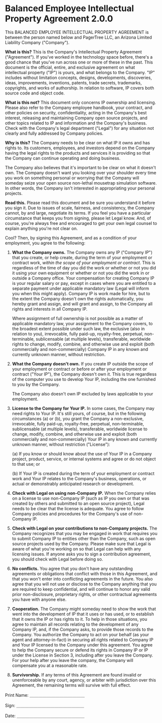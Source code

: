 # Balanced Employee Intellectual Property Agreement 2.0.0

This BALANCED EMPLOYEE INTELLECTUAL PROPERTY AGREEMENT is between the person named below and PagerTree LLC, an Arizona Limited Liability Company ("Company").

**What is this?** This is the Company's Intellectual Property Agreement ("Agreement"). If you've worked in the technology space before, there's a good chance that you've run across one or more of these in the past. This document is the official, entire, and exclusive agreement on what intellectual property ("IP") is yours, and what belongs to the Company. "IP" includes without limitation concepts, designs, developments, discoveries, ideas, improvements, inventions, patents, trade secrets, trademarks, copyrights, and works of authorship. In relation to software, IP covers both source code and object code.

**What is this not?** This document only concerns IP ownership and licensing. Please also refer to the Company employee handbook, your contract, and other policies on security, confidentiality, acting in the Company's best interest, releasing and maintaining Company open source projects, and other topics related to IP and information and the Company's business. Check with the Company's legal department ("Legal") for any situation not clearly and fully addressed by Company policies.

**Why is this?** The Company needs to be clear on what IP it owns and has rights to. Its customers, employees, and investors depend on the Company having the legal rights to the products and services it is providing so that the Company can continue operating and doing business.

The Company also believes that it's important to be clear on what it doesn't own. The Company doesn't want you looking over your shoulder every time you work on something personal or worrying that the Company will someday seize your open source non-lethal mousetrap simulation software. In other words, the Company isn't interested in appropriating your personal projects.

**Read this.** Please read this document and be sure you understand it before you sign it. Due to issues of scale, fairness, and consistency, the Company cannot, by and large, negotiate its terms. If you feel you have a particular circumstance that keeps you from signing, please let Legal know. And, of course, you're always free and encouraged to get your own legal counsel to explain anything you're not clear on.

Cool? Then, by signing this Agreement, and as a condition of your employment, you agree to the following:

1. **What the Company owns.** The Company owns any IP ("Company IP") that you create, or help create, during the term of your employment or contract work, _within the scope of your employment or contract_. This is regardless of the time of day you did the work or whether or not you did it using your own equipment or whether or not you did the work in or outside a Company office. Your compensation for creating Company IP is your regular salary or pay, except in cases where you are entitled to a separate payment under applicable mandatory law (Legal will inform you when this might apply). Company IP is work made for hire, but to the extent the Company doesn't own the rights automatically, you hereby grant and assign, and will grant and assign, to the Company all rights and interests in all Company IP.

   Where assignment of full ownership is not possible as a matter of applicable mandatory law, your assignment to the Company covers, to the broadest extent possible under such law, the exclusive (also in relation to you), irrevocable, fully paid-up, royalty-free, perpetual, non-terminable, sublicensable (at multiple levels), transferable, worldwide rights to change, modify, combine, and otherwise use and exploit (both commercially and non-commercially) Company IP in any known and currently unknown manner, without restriction.

2. **What the Company doesn't own.** If you create IP outside the scope of your employment or contract or before or after your employment or contract ("Your IP"), the Company doesn't own it. This is true regardless of the computer you use to develop Your IP, including the one furnished to you by the Company.

   The Company also doesn't own IP excluded by laws applicable to your employment.

3. **License to the Company for Your IP.** In some cases, the Company may need rights to Your IP. It's still yours, of course, but in the following circumstances (a) or (b), you grant the Company a non-exclusive, irrevocable, fully paid-up, royalty-free, perpetual, non-terminable, sublicensable (at multiple levels), transferable, worldwide license to change, modify, combine, and otherwise use and exploit (both commercially and non-commercially) Your IP in any known and currently unknown manner, without restriction ("License"):

   (a) If you know or should know about the use of Your IP in a Company project, product, service, or internal systems and agree or do not object to that use; or

   (b) If Your IP is created during the term of your employment or contract work and Your IP relates to the Company's business, operations, or actual or demonstrably anticipated research or development.

4. **Check with Legal on using non-Company IP.** When the Company relies on a license to use non-Company IP (such as IP you own or that was created by others and submitted to an open source project), Legal needs to be clear that the license is adequate. You agree to follow Company policies and procedures for the Company's use of non-Company IP.

5. **Check with Legal on your contributions to non-Company projects.** The Company recognizes that you may be engaged in work that requires you to submit Company IP to entities other than the Company, such as open source projects used by the Company. Please make sure that Legal is aware of what you're working on so that Legal can help with any licensing issues. If anyone asks you to sign a contribution agreement, you should check with Legal before doing so.

6. **No conflicts.** You agree that you don't have any outstanding agreements or obligations that conflict with those in this Agreement, and that you won't enter into conflicting agreements in the future. You also agree that you will not use or disclose to the Company anything that you are required to keep confidential, and will continue to honor any valid prior non-disclosure, proprietary rights, or other contractual agreements you have with anyone else.

7. **Cooperation.** The Company might someday need to show the work that went into the development of IP that it uses or has used, or to establish that it owns the IP or has rights to it. To help in those situations, you agree to maintain all records relating to the development of any Company IP, and, if the Company asks, to provide those records to the Company. You authorize the Company to act on your behalf (as your agent and attorney-in-fact) in securing all rights related to Company IP and Your IP licensed to the Company under this agreement. You agree to help the Company secure or defend its rights in Company IP or IP under the License in Section 3, including after you leave the Company. For your help after you leave the company, the Company will compensate you at a reasonable rate.

8. **Survivorship.** If any terms of this Agreement are found invalid or unenforceable by any court, agency, or arbiter with jurisdiction over this Agreement, the remaining terms will survive with full effect.


Print Name: ＿＿＿＿＿＿＿＿＿＿＿＿＿

Sign: ＿＿＿＿＿＿＿＿＿＿＿＿＿＿＿＿

Date: ＿＿＿＿＿＿＿＿＿＿＿＿＿＿＿＿
